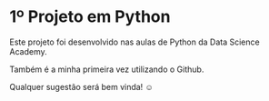 # 1º Projeto em Python

Este projeto foi desenvolvido nas aulas de Python da Data Science Academy. 

Também é a minha primeira vez utilizando o Github.

Qualquer sugestão será bem vinda! ☺️ 
